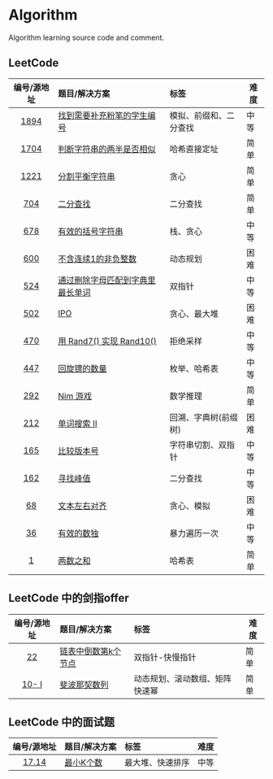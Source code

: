 # Algorithm

Algorithm learning source code and comment.

## LeetCode

编号/源地址|题目/解决方案|标签|难度
:-:|:-|:-|-|
[1894](https://leetcode-cn.com/problems/find-the-student-that-will-replace-the-chalk)|[找到需要补充粉笔的学生编号](https://github.com/hujingbo98/algorithm/blob/master/source/leetcode/1894_FindTheStudentThatWillReplaceTheChalk.cpp)|模拟、前缀和、二分查找|中等
[1704](https://leetcode-cn.com/problems/determine-if-string-halves-are-alike/)|[判断字符串的两半是否相似](https://github.com/hujingbo98/algorithm/blob/master/source/leetcode/1704_DetermineifStringHalvesAreAlike.cpp)|哈希直接定址|简单
[1221](https://leetcode-cn.com/problems/split-a-string-in-balanced-strings/)|[分割平衡字符串](https://github.com/hujingbo98/algorithm/blob/master/source/leetcode/1704_DetermineifStringHalvesAreAlike.cpp)|贪心|简单
[704](https://leetcode-cn.com/problems/binary-search/)|[二分查找](https://github.com/hujingbo98/algorithm/blob/master/source/leetcode/0704_BinarySearch.cpp)|二分查找|简单
[678](https://leetcode-cn.com/problems/valid-parenthesis-string/)|[有效的括号字符串](https://github.com/hujingbo98/algorithm/blob/master/source/leetcode/0678_ValidParenthesisString.cpp)|栈、贪心|中等
[600](https://leetcode-cn.com/problems/non-negative-integers-without-consecutive-ones/)|[不含连续1的非负整数](https://github.com/hujingbo98/algorithm/blob/master/source/leetcode/0600_Non-negativeIntegersWithoutConsecutiveOnes.cpp)|动态规划|困难
[524](https://leetcode-cn.com/problems/longest-word-in-dictionary-through-deleting/)|[通过删除字母匹配到字典里最长单词](https://github.com/hujingbo98/algorithm/blob/master/source/leetcode/0524_LongestWordInDictionaryThroughDeleting.cpp)|双指针|中等
[502](https://leetcode-cn.com/problems/ipo/)|[IPO](https://github.com/hujingbo98/algorithm/blob/master/source/leetcode/0502_IPO.cpp)|贪心、最大堆|困难
[470](https://leetcode-cn.com/problems/implement-rand10-using-rand7/)|[用 Rand7() 实现 Rand10()](https://github.com/hujingbo98/algorithm/blob/master/source/leetcode/0470_ImplementRand10UsingRand7.cpp)|拒绝采样|中等
[447](https://leetcode-cn.com/problems/number-of-boomerangs/)|[回旋镖的数量](https://github.com/hujingbo98/algorithm/blob/master/source/leetcode/0447_NumberOfBoomerangs.cpp)|枚举、哈希表|中等
[292](https://leetcode-cn.com/problems/nim-game/)|[Nim 游戏](https://github.com/hujingbo98/algorithm/blob/master/source/leetcode/0292_NimGame.cpp)|数学推理|简单
[212](https://leetcode-cn.com/problems/word-search-ii/)|[单词搜索 II](https://github.com/hujingbo98/algorithm/blob/master/source/leetcode/0212_WordSearchII.cpp)|回溯、字典树(前缀树)|困难
[165](https://leetcode-cn.com/problems/compare-version-numbers)|[比较版本号](https://github.com/hujingbo98/algorithm/blob/master/source/leetcode/0165_CompareVersionNumbers.cpp)|字符串切割、双指针|中等
[162](https://leetcode-cn.com/problems/find-peak-element/)|[寻找峰值](https://github.com/hujingbo98/algorithm/blob/master/source/leetcode/0162_FindPeakElement.cpp)|二分查找|中等
[68](https://leetcode-cn.com/problems/text-justification)|[文本左右对齐](https://github.com/hujingbo98/algorithm/blob/master/source/leetcode/0068_TextJustification.cpp)|贪心、模拟|困难
[36](https://leetcode-cn.com/problems/valid-sudoku/)|[有效的数独](https://github.com/hujingbo98/algorithm/blob/master/source/leetcode/0036_ValidSudoku.cpp)|暴力遍历一次|中等
[1](https://leetcode-cn.com/problems/two-sum/)|[两数之和](https://github.com/hujingbo98/algorithm/blob/master/source/leetcode/0001_TwoSum.cpp)|哈希表|简单

## LeetCode 中的剑指offer

编号/源地址|题目/解决方案|标签|难度
:-:|:-|:-|-|
[22](https://leetcode-cn.com/problems/lian-biao-zhong-dao-shu-di-kge-jie-dian-lcof/)|[链表中倒数第k个节点](https://github.com/hujingbo98/algorithm/blob/master/source/jianzhioffer/22_TheKthNodeFromTheBottomInTheLinkedList.cpp)|双指针-快慢指针|简单
[10- I](https://leetcode-cn.com/problems/fei-bo-na-qi-shu-lie-lcof/)|[斐波那契数列](https://github.com/hujingbo98/algorithm/blob/master/source/jianzhioffer/10-I_FibonacciSequence.cpp)|动态规划、滚动数组、矩阵快速幂|简单

## LeetCode 中的面试题

编号/源地址|题目/解决方案|标签|难度
:-:|:-|:-|-|
[17.14](https://leetcode-cn.com/problems/smallest-k-lcci/)|[最小K个数](https://github.com/hujingbo98/algorithm/blob/master/source/leetcodeInterviewProblem/17_14_SmallestKNumbers.cpp)|最大堆、快速排序|中等
